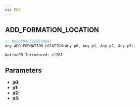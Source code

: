 ```yaml
---
ns: PED
---
```

## ADD_FORMATION_LOCATION

```c
// 0xB05945C1E9E60D91
Any ADD_FORMATION_LOCATION(Any p0, Any p1, Any p2, Any p3);
```

```
NativeDB Introduced: v1207
```

## Parameters
* **p0**:
* **p1**:
* **p2**:
* **p3**:
